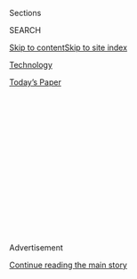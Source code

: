 <div id="app">

<div>

<div>

<div>

<div class="NYTAppHideMasthead css-1q2w90k e1suatyy0">

<div class="section css-ui9rw0 e1suatyy2">

<div class="css-eph4ug er09x8g0">

<div class="css-6n7j50">

</div>

<span class="css-1dv1kvn">Sections</span>

<div class="css-10488qs">

<span class="css-1dv1kvn">SEARCH</span>

</div>

[Skip to content](#site-content)[Skip to site
index](#site-index)

</div>

<div id="masthead-section-label" class="css-1wr3we4 eaxe0e00">

[Technology](https://www.nytimes3xbfgragh.onion/section/technology)

</div>

<div class="css-10698na e1huz5gh0">

</div>

</div>

<div id="masthead-bar-one" class="section hasLinks css-15hmgas e1csuq9d3">

<div class="css-uqyvli e1csuq9d0">

</div>

<div class="css-1uqjmks e1csuq9d1">

</div>

<div class="css-9e9ivx">

[](https://myaccount.nytimes3xbfgragh.onion/auth/login?response_type=cookie&client_id=vi)

</div>

<div class="css-1bvtpon e1csuq9d2">

[Today’s
Paper](https://www.nytimes3xbfgragh.onion/section/todayspaper)

</div>

</div>

</div>

</div>

<div data-aria-hidden="false">

<div id="site-content" data-role="main">

<div>

<div class="css-1aor85t" style="opacity:0.000000001;z-index:-1;visibility:hidden">

<div class="css-1hqnpie">

<div class="css-epjblv">

<span class="css-17xtcya">[Technology](/section/technology)</span><span class="css-x15j1o">|</span><span class="css-fwqvlz">Prime
Power: How Amazon Squeezes the Businesses Behind Its
Store</span>

</div>

<div class="css-k008qs">

<div class="css-1iwv8en">

<span class="css-18z7m18"></span>

<div>

</div>

</div>

<span class="css-1n6z4y">https://nyti.ms/35IHnHy</span>

<div class="css-1705lsu">

<div class="css-4xjgmj">

<div class="css-4skfbu" data-role="toolbar" data-aria-label="Social Media Share buttons, Save button, and Comments Panel with current comment count" data-testid="share-tools">

  - 
  - 
  - 
  - 
    
    <div class="css-6n7j50">
    
    </div>

  - 
  - 

</div>

</div>

</div>

</div>

</div>

</div>

<div id="NYT_TOP_BANNER_REGION" class="css-13pd83m">

</div>

<div id="top-wrapper" class="css-1sy8kpn">

<div id="top-slug" class="css-l9onyx">

Advertisement

</div>

[Continue reading the main
story](#after-top)

<div class="ad top-wrapper" style="text-align:center;height:100%;display:block;min-height:250px">

<div id="top" class="place-ad" data-position="top" data-size-key="top">

</div>

</div>

<div id="after-top">

</div>

</div>

<div id="sponsor-wrapper" class="css-1hyfx7x">

<div id="sponsor-slug" class="css-19vbshk">

Supported by

</div>

[Continue reading the main
story](#after-sponsor)

<div id="sponsor" class="ad sponsor-wrapper" style="text-align:center;height:100%;display:block">

</div>

<div id="after-sponsor">

</div>

</div>

<div class="section meteredContent css-yw67de" name="articleBody" itemprop="articleBody">

<div class="css-1fanzo5 StoryBodyCompanionColumn">

<div class="css-53u6y8">

### Amazon Everywhere

<div class="css-1vkm6nb ehdk2mb0">

# Prime Power: How Amazon Squeezes the Businesses Behind Its Store

</div>

</div>

</div>

<div class="css-79elbk" data-testid="photoviewer-wrapper">

<div class="css-z3e15g" data-testid="photoviewer-wrapper-hidden">

</div>

<div class="css-1a48zt4 ehw59r15" data-testid="photoviewer-children">

![<span class="css-cnj6d5 e1z0qqy90" itemprop="copyrightHolder"><span class="css-1ly73wi e1tej78p0">Credit...</span><span>Andrea
Chronopoulos</span></span>](https://static01.graylady3jvrrxbe.onion/images/2019/12/20/business/05amazontax/05amazontax-articleLarge.gif?quality=75&auto=webp&disable=upscale)

</div>

</div>

<div class="css-1fanzo5 StoryBodyCompanionColumn">

<div class="css-53u6y8">

Twenty years ago, Amazon opened its storefront to anyone who wanted to
sell something. Then it began demanding more out of them.

<div class="css-1wlr991">

<div class="css-18e8msd">

<div class="css-1lhhykl epjyd6m0">

<div class="css-hus3qt ey68jwv0" data-aria-hidden="true">

[![Karen
Weise](https://static01.graylady3jvrrxbe.onion/images/2019/04/11/multimedia/author-karen-weise/author-karen-weise-thumbLarge.png
"Karen Weise")](https://www.nytimes3xbfgragh.onion/by/karen-weise)

</div>

<div class="css-1baulvz">

By [<span class="css-1baulvz last-byline" itemprop="name">Karen
Weise</span>](https://www.nytimes3xbfgragh.onion/by/karen-weise)

</div>

</div>

</div>

</div>

-----

SEATTLE — For tens of millions of Americans, it is so routine that they
don’t think twice.

They want something — a whisk, diapers, that dog toy — and they turn to
Amazon. They type the product’s name into Amazon’s website or app, scan
the first few options and click buy. In a day or two, the purchase
appears on their doorstep.

Amazon has transformed the small miracle of each delivery into an
expectation of modern life. No car, no shopping list — no planning —
required.

But to make it all work, Amazon runs a machine that squeezes ever more
money out of the hundreds of thousands of companies, from tiny start-ups
to giant brands, that put the everything into Amazon’s Everything Store.

In more than 60 interviews, current and former Amazon employees,
sellers, suppliers and consultants detailed how Amazon dictates the
rules for those businesses, sometimes changing those rules with little
warning. Many spoke on the condition of anonymity, for fear of
retaliation by Amazon.

</div>

</div>

<div class="css-1fanzo5 StoryBodyCompanionColumn">

<div class="css-53u6y8">

Amazon punishes the businesses if their items are available for even a
penny less elsewhere. It pushes them to use the company’s warehouses.
And it compels them to buy ads on the site to make sure people see their
products.

All of that leaves the suppliers more dependent on Amazon, by far the
nation’s top online retailer, and scrambling to deal with its whims. For
many, Amazon eats into their profits, making it harder to develop new
products. Some worry if they can even survive.

“Every year it’s been a ratchet tighter,” said Bernie Thompson, a top
seller of computer accessories who Amazon has highlighted in its
marketing to other merchants. “Now you are one event away from not
functioning.”

Tumi, the luxury bag maker, sold its products at wholesale prices to
Amazon for years. But executives said Amazon sometimes misjudged
consumer demand, keeping too few bags in stock, and regularly demanded
more in marketing and other fees. Last year, Tumi decided to sell its
bags to another company, which then listed the items on Amazon. The
arrangement gave Tumi more control over inventory and better sales data.

A few months later, Amazon gave Tumi an ultimatum: Stop selling through
the middleman, or do not sell to the retailer’s 150 million customers at
all.

</div>

</div>

<div class="css-1fanzo5 StoryBodyCompanionColumn">

<div class="css-53u6y8">

“Some guy we had never talked to gave us a call and was like, ‘We have
changed the rules,’ ” said Charlie Cole, who runs Tumi’s online
business. He pushed back, but wasn’t successful.

“It was like talking to a brick wall,” he said. “They want to be able to
control everything.”

Companies struggling to navigate Amazon’s growing chaos fill Facebook
groups, private message boards and industry conferences. One session at
a leading retail meeting next year is called “The Big Question: Is
Selling on Amazon Worth the Hassle?” More than 12,000 people [signed a
petition](https://www.change.org/p/jeff-bezos-amazon-com-should-only-suspend-the-asin-not-the-seller)
on Change.org asking Amazon to alter an arcane rule on counterfeit
products that they said could “destroy” an entire business.

Many sellers and brands on Amazon are desperate to depend less on the
tech giant. But when they look for sales elsewhere online, they come up
short. Last year, Americans bought more books, T-shirts and other
products on Amazon than eBay, Walmart and its next seven largest online
competitors combined, according to eMarketer, a research company.

“The secret of Amazon is we’re happy to help you be very successful,”
said David Glick, a former Amazon vice president who left the company
last year. “You just have to kiss the ring.”

Amazon says that its operation is so massive, the rules are necessary to
give customers a quality experience. The company said the health of
sellers was a top priority, and that it had invested billions of dollars
to support them. It said that about 200,000 sellers surpassed $100,000
in sales in 2018, roughly a 40 percent increase from the year before.

“If sellers weren’t succeeding,” said Jeff Wilke, the chief executive of
Amazon’s consumer business, “they wouldn’t be here.”

Jack Evans, a spokesman for the company, said that Amazon only succeeded
when sellers succeed, “and claims to the contrary are wrong.” Merchants
can choose the products they sell, how they are priced and how they
fulfill the orders, he said.

</div>

</div>

<div class="css-1fanzo5 StoryBodyCompanionColumn">

<div class="css-53u6y8">

The policy change that affected Tumi, Mr. Evans said, was to make sure
that Amazon had the best prices and availability for popular products.
He said that Tumi’s prices were high when it sold through the middleman.

Amazon has faced harsh criticism in the past for displacing Main Street
brick-and-mortar retailers. Now, the diverging fortunes of Amazon and
many of the companies selling products on its own site are at the heart
of the antitrust scrutiny Amazon faces in Washington and Europe.
Investigators at the Federal Trade Commission and the House Judiciary
Committee are examining whether Amazon abuses its position as the
central online connection between people making products and those
buying them.

Amazon collects 27 cents of each dollar customers spend buying things
its merchants sell, a 42 percent jump from five years ago, according to
Instinet, a financial research firm. That does not include what
companies pay to place ads on Amazon, a business that Wall Street
considers as valuable as Nike.

The pennies add up. Last year, the profit from retail was so high that
it surprised even some senior leaders close to the business, according
to two of the people involved.

Thanks to the retail success, the company’s profit exceeded its own Wall
Street projections by more than $3
billion.

## Investments vs. Contributors

</div>

</div>

<div class="css-79elbk" data-testid="photoviewer-wrapper">

<div class="css-z3e15g" data-testid="photoviewer-wrapper-hidden">

</div>

<div class="css-1a48zt4 ehw59r15" data-testid="photoviewer-children">

<div class="css-1xdhyk6 erfvjey0">

<span class="css-1ly73wi e1tej78p0">Image</span>

<div class="css-zjzyr8">

<div data-testid="lazyimage-container" style="height:485.9111111111111px">

</div>

</div>

</div>

<span class="css-16f3y1r e13ogyst0" data-aria-hidden="true">Jeff Bezos
in 1999, the year he opened Amazon’s store to outside
sellers.</span><span class="css-cnj6d5 e1z0qqy90" itemprop="copyrightHolder"><span class="css-1ly73wi e1tej78p0">Credit...</span><span>Chris
Carroll/Corbis via Getty Images</span></span>

</div>

</div>

<div class="css-1fanzo5 StoryBodyCompanionColumn">

<div class="css-53u6y8">

Jeff Bezos, Amazon’s founder and chief executive, lumps the many parts
of the company into two buckets, according to the two people close to
the business. One bucket is investments, or bets on the future like
Alexa, its virtual assistant. The other is contributors, or the
profitable businesses that provide money for Amazon’s investments.

</div>

</div>

<div class="css-1fanzo5 StoryBodyCompanionColumn">

<div class="css-53u6y8">

To him, the retail operation is a contributor that can be squeezed for
cash.

Billions of dollars generated from selling products online go into
investments like Alexa, which has 10,000 employees working on it, and
the company’s expensive Hollywood productions. And still, Amazon’s
consumer businesses, including Alexa and other pricey projects, produced
$5 billion in operating profit last year.

The financial success stems from a big strategy shift that was
underappreciated when Mr. Bezos made it two decades ago.

From the day the company started shipping orders in 1995, Amazon offered
customers products the same way as traditional retailers like Target,
buying them at wholesale and reselling them at a higher price. Four
years later, Mr. Bezos and his team decided that Amazon would also [let
companies
list](https://www.nytimes3xbfgragh.onion/1999/03/30/business/the-next-trick-for-amazoncom-auctions.html)
items on the site for a cut of the sale, more like eBay and Alibaba. The
change allowed Amazon to offer a wider variety of products.

“We want to try and build a place where people can come to find and
discover anything that they might want to buy online,” [Mr. Bezos
said](https://charlierose.com/videos/28965) that year.

The decision eventually turned Amazon into the one-stop shop it’s known
as today. Shoppers could find not only well-known brands like Tide
detergent, but also obscure Christmas ornaments.

Initially, the move empowered sellers and gave them access to millions
of customers. They could ship their products however they wanted. And
they could set their own price.

</div>

</div>

<div class="css-1fanzo5 StoryBodyCompanionColumn">

<div class="css-53u6y8">

Bit by bit, the sellers lost
control.

## Lured Into Shipping

</div>

</div>

<div class="css-79elbk" data-testid="photoviewer-wrapper">

<div class="css-z3e15g" data-testid="photoviewer-wrapper-hidden">

</div>

<div class="css-1a48zt4 ehw59r15" data-testid="photoviewer-children">

<div class="css-1xdhyk6 erfvjey0">

<span class="css-1ly73wi e1tej78p0">Image</span>

<div class="css-zjzyr8">

<div data-testid="lazyimage-container" style="height:257.77777777777777px">

</div>

</div>

</div>

<span class="css-16f3y1r e13ogyst0" data-aria-hidden="true">An Amazon
fulfillment center in Baltimore, part of the company’s
multibillion-dollar investment in
warehouses.</span><span class="css-cnj6d5 e1z0qqy90" itemprop="copyrightHolder"><span class="css-1ly73wi e1tej78p0">Credit...</span><span>Gabriella
Demczuk for The New York Times</span></span>

</div>

</div>

<div class="css-1fanzo5 StoryBodyCompanionColumn">

<div class="css-53u6y8">

When Amazon opened its doors to sellers, the fulfillment industry — for
storing, packing and shipping online orders — was in its infancy. Many
top sellers on Amazon ran their own warehouses.

Seeing a competitive advantage in offering faster delivery times, Amazon
opened cavernous warehouses near major cities. Inside, workers navigated
endless rows to pick products from bins and pack them into boxes.

The expansion left Amazon with extra space to fill, and the company
turned to sellers. It pitched them on the idea of paying Amazon to store
and ship their products, even those sold on other sites.

James Thomson, a Canadian with a doctorate in marketing, managed a team
responsible for signing up sellers, leading them on tours of Amazon’s
facilities near Reno, Nev., Phoenix and elsewhere. “Look how vast this
is,” he recalled telling sellers. “Look at how we can easily absorb your
10,000 orders a month.”

“You do have a bigger warehouse than mine,” Mr. Thomson remembered them
saying, “but I have good rates.”

Several years later, Amazon’s focus changed, and so did its pitch.

In early 2011, only [a few
million](https://www.geekwire.com/2013/amazon-prime-10m-members-counting/)
people were Prime members, paying $79 a year for unlimited two-day
shipping. But Amazon knew those members spent far more on the site.
Executives wanted more people to sign up for Prime, and they wanted to
sell those customers even more stuff.

That year, Amazon began [adding more
perks](https://www.vox.com/recode/2019/5/3/18511544/amazon-prime-oral-history-jeff-bezos-one-day-shipping)
to Prime. Most notable was unlimited video streaming of TV shows like
“Mister Rogers’ Neighborhood” and movies like “The Girl With the
Dragon Tattoo.”

</div>

</div>

<div class="css-1fanzo5 StoryBodyCompanionColumn">

<div class="css-53u6y8">

As more people became members, products eligible for Prime shipping
became more popular. Amazon reminded sellers that if they used the
company’s warehouses, their items would be Prime eligible, too.

“That is what we were selling,” Mr. Thomson
said.

</div>

</div>

<div class="css-79elbk" data-testid="photoviewer-wrapper">

<div class="css-z3e15g" data-testid="photoviewer-wrapper-hidden">

</div>

<div class="css-1a48zt4 ehw59r15" data-testid="photoviewer-children">

<div class="css-1xdhyk6 erfvjey0">

<span class="css-1ly73wi e1tej78p0">Image</span>

<div class="css-zjzyr8">

<div data-testid="lazyimage-container" style="height:309.3333333333333px">

</div>

</div>

</div>

<span class="css-16f3y1r e13ogyst0" data-aria-hidden="true">James
Thomson, who ran a team that signed up sellers to use Amazon’s
warehouses.</span><span class="css-cnj6d5 e1z0qqy90" itemprop="copyrightHolder"><span class="css-1ly73wi e1tej78p0">Credit...</span><span>Grant
Hindsley for The New York Times</span></span>

</div>

</div>

<div class="css-1fanzo5 StoryBodyCompanionColumn">

<div class="css-53u6y8">

It worked. The number of sellers using Amazon’s warehouses increased by
[65 percent
in 2013](https://www.sec.gov/Archives/edgar/data/1018724/000119312514137753/d702518dex991.htm),
according to a letter sent to investors. The company has since spent
billions of dollars to continue building out its fulfillment network.

Mr. Bezos noted how intertwined sellers, warehouses and Prime had become
in a note to investors in 2015. “At this point, I can’t really think
about them separately,” he wrote.

Amazon has since flipped back and forth over whether outside sellers
must use Amazon’s warehouses to sell Prime products. But for most types
of goods, like pet supplies, cameras and baby gear, more than 85 percent
of the top-selling items ship out of Amazon’s warehouses, according to
Jungle Scout, which provides data to Amazon
sellers.

</div>

</div>

<div id="amazon-squeeze" class="section interactive-content interactive-size-scoop css-174j8de" data-id="100000006881820">

Amazon handles packing and shipping for the most popular products sold
on its site, even for products sold by outside
sellers.

<div class="css-17ih8de interactive-body" data-sourceid="100000006881820">

<div id="g-amazon_sales-box" class="ai2html">

<div id="g-amazon_sales-335" class="g-artboard" style="max-width: 335px;max-height: 576px" data-aspect-ratio="0.581" data-min-width="0" data-max-width="599">

<div style="padding: 0 0 172.0279% 0;">

</div>

![](data:image/gif;base64,R0lGODlhCgAKAIAAAB8fHwAAACH5BAEAAAAALAAAAAAKAAoAAAIIhI+py+0PYysAOw==)

<div id="g-ai0-1" class="g-graphic g-aiAbs g-aiPointText" style="top:2.9871%;margin-top:-15.2px;left:39.7893%;width:170px;">

The 1,000 top-selling

products in each
category

</div>

<div id="g-ai0-2" class="g-graphic g-aiAbs g-aiPointText" style="top:9.2362%;margin-top:-13.2px;right:0.4534%;width:141px;">

Orders sold and fulfilled

by outside
sellers

</div>

<div id="g-ai0-3" class="g-graphic g-aiAbs g-aiPointText" style="top:14.7022%;margin-top:-7.7px;right:61.0655%;width:77px;">

Movies/TV

</div>

<div id="g-ai0-4" class="g-graphic g-aiAbs g-aiPointText" style="top:17.4786%;margin-top:-7.7px;right:61.1625%;width:47px;">

Baby

</div>

<div id="g-ai0-5" class="g-graphic g-aiAbs g-aiPointText" style="top:20.4284%;margin-top:-7.7px;right:61.0762%;width:71px;">

CDs/vinyl

</div>

<div id="g-ai0-6" class="g-graphic g-aiAbs g-aiPointText" style="top:23.2048%;margin-top:-7.7px;right:61.1409%;width:53px;">

Books

</div>

<div id="g-ai0-7" class="g-graphic g-aiAbs g-aiPointText" style="top:26.1547%;margin-top:-7.7px;right:61.1489%;width:97px;">

Kitchen/dining

</div>

<div id="g-ai0-8" class="g-graphic g-aiAbs g-aiPointText" style="top:28.931%;margin-top:-7.7px;right:61.069%;width:83px;">

Pet
supplies

</div>

<div id="g-ai0-9" class="g-graphic g-aiAbs g-aiPointText" style="top:31.8809%;margin-top:-7.7px;right:60.9629%;width:97px;">

Camera/photo

</div>

<div id="g-ai0-10" class="g-graphic g-aiAbs g-aiPointText" style="top:34.6573%;margin-top:-7.7px;right:61.0642%;width:132px;">

Beauty/personal
care

</div>

<div id="g-ai0-11" class="g-graphic g-aiAbs g-aiPointText" style="top:37.6072%;margin-top:-7.7px;right:61.0403%;width:143px;">

Computers/accessories

</div>

<div id="g-ai0-12" class="g-graphic g-aiAbs g-aiPointText" style="top:40.0365%;margin-top:-19.7px;left:50.7191%;margin-left:-40px;width:80px;">

Orders sold

and fulfilled

by
Amazon

</div>

<div id="g-ai0-13" class="g-graphic g-aiAbs g-aiPointText" style="top:41.1644%;margin-top:-26.2px;left:82.0774%;margin-left:-47.5px;width:95px;">

Orders fulfilled

by Amazon

for
outside

sellers

</div>

<div id="g-ai0-14" class="g-graphic g-aiAbs g-aiPointText" style="top:40.3836%;margin-top:-7.7px;right:61.0244%;width:141px;">

Clothing,
shoes/jewelry

</div>

<div id="g-ai0-15" class="g-graphic g-aiAbs g-aiPointText" style="top:43.3335%;margin-top:-7.7px;right:61.0214%;width:87px;">

Video
games

</div>

<div id="g-ai0-16" class="g-graphic g-aiAbs g-aiPointText" style="top:46.1098%;margin-top:-7.7px;right:61.1622%;width:95px;">

Home/kitchen

</div>

<div id="g-ai0-17" class="g-graphic g-aiAbs g-aiPointText" style="top:49.0597%;margin-top:-7.7px;right:61.0107%;width:84px;">

Toys/games

</div>

<div id="g-ai0-18" class="g-graphic g-aiAbs g-aiPointText" style="top:51.8361%;margin-top:-7.7px;right:61.0485%;width:124px;">

Musical
instruments

</div>

<div id="g-ai0-19" class="g-graphic g-aiAbs g-aiPointText" style="top:54.786%;margin-top:-7.7px;right:60.9135%;width:147px;">

Cell
phones/accessories

</div>

<div id="g-ai0-20" class="g-graphic g-aiAbs g-aiPointText" style="top:57.5623%;margin-top:-7.7px;right:61.1941%;width:152px;">

Tools/home
improvement

</div>

<div id="g-ai0-21" class="g-graphic g-aiAbs g-aiPointText" style="top:60.5122%;margin-top:-7.7px;right:61.1655%;width:119px;">

Industrial/scientific

</div>

<div id="g-ai0-22" class="g-graphic g-aiAbs g-aiPointText" style="top:63.2886%;margin-top:-7.7px;right:61.113%;width:118px;">

Patio,
lawn/garden

</div>

<div id="g-ai0-23" class="g-graphic g-aiAbs g-aiPointText" style="top:66.2385%;margin-top:-7.7px;right:61.1644%;width:135px;">

Grocery/gourmet
food

</div>

<div id="g-ai0-24" class="g-graphic g-aiAbs g-aiPointText" style="top:69.0148%;margin-top:-7.7px;right:60.9233%;width:106px;">

Sports/outdoors

</div>

<div id="g-ai0-25" class="g-graphic g-aiAbs g-aiPointText" style="top:71.9647%;margin-top:-7.7px;right:61.0738%;width:79px;">

Automotive

</div>

<div id="g-ai0-26" class="g-graphic g-aiAbs g-aiPointText" style="top:74.7411%;margin-top:-7.7px;right:61.1429%;width:117px;">

Arts,
crafts/sewing

</div>

<div id="g-ai0-27" class="g-graphic g-aiAbs g-aiPointText" style="top:77.691%;margin-top:-7.7px;right:60.9746%;width:114px;">

Health/household

</div>

<div id="g-ai0-28" class="g-graphic g-aiAbs g-aiPointText" style="top:80.4673%;margin-top:-7.7px;right:60.9832%;width:77px;">

Appliances

</div>

<div id="g-ai0-29" class="g-graphic g-aiAbs g-aiPointText" style="top:83.4172%;margin-top:-7.7px;right:60.9963%;width:78px;">

Electronics

</div>

<div id="g-ai0-30" class="g-graphic g-aiAbs g-aiPointText" style="top:86.1936%;margin-top:-7.7px;right:60.946%;width:99px;">

Office
products

</div>

<div id="g-ai0-31" class="g-graphic g-aiAbs g-aiPointText" style="top:89.1435%;margin-top:-7.7px;right:61.0275%;width:67px;">

Software

</div>

<div id="g-ai0-32" class="g-graphic g-aiAbs g-aiPointText" style="top:92.0066%;margin-top:-7.2px;left:51.7016%;margin-left:-23px;width:46px;">

20%

</div>

<div id="g-ai0-33" class="g-graphic g-aiAbs g-aiPointText" style="top:92.0066%;margin-top:-7.2px;left:63.644%;margin-left:-18px;width:36px;">

40

</div>

<div id="g-ai0-34" class="g-graphic g-aiAbs g-aiPointText" style="top:92.0066%;margin-top:-7.2px;left:75.5474%;margin-left:-18px;width:36px;">

60

</div>

<div id="g-ai0-35" class="g-graphic g-aiAbs g-aiPointText" style="top:92.0066%;margin-top:-7.2px;left:87.4514%;margin-left:-18px;width:36px;">

80

</div>

<div id="g-ai0-36" class="g-graphic g-aiAbs g-aiPointText" style="top:96.6893%;margin-top:-15.2px;left:39.7892%;width:156px;">

Percentage of total

sales within each
group

</div>

</div>

<div id="g-amazon_sales-600" class="g-artboard" style="width:600px; height:525.313692923693px;" data-aspect-ratio="1.142" data-min-width="600">

<div style="">

</div>

![](data:image/gif;base64,R0lGODlhCgAKAIAAAB8fHwAAACH5BAEAAAAALAAAAAAKAAoAAAIIhI+py+0PYysAOw==)

<div id="g-ai1-1" class="g-graphic g-aiAbs g-aiPointText" style="top:2.6201%;margin-top:-7.8px;left:26.3446%;width:358px;">

The 1,000 top-selling products in each
category

</div>

<div id="g-ai1-2" class="g-graphic g-aiAbs g-aiPointText" style="top:7.7603%;margin-top:-7.8px;right:74.6662%;width:86px;">

Movies/TV

</div>

<div id="g-ai1-3" class="g-graphic g-aiAbs g-aiPointText" style="top:10.8061%;margin-top:-7.8px;right:74.5627%;width:52px;">

Baby

</div>

<div id="g-ai1-4" class="g-graphic g-aiAbs g-aiPointText" style="top:14.0423%;margin-top:-7.8px;right:74.6732%;width:79px;">

CDs/vinyl

</div>

<div id="g-ai1-5" class="g-graphic g-aiAbs g-aiPointText" style="top:17.0881%;margin-top:-7.8px;right:74.7153%;width:58px;">

Books

</div>

<div id="g-ai1-6" class="g-graphic g-aiAbs g-aiPointText" style="top:20.3242%;margin-top:-7.8px;right:74.6094%;width:110px;">

Kitchen/dining

</div>

<div id="g-ai1-7" class="g-graphic g-aiAbs g-aiPointText" style="top:23.37%;margin-top:-7.8px;right:74.6685%;width:93px;">

Pet
supplies

</div>

<div id="g-ai1-8" class="g-graphic g-aiAbs g-aiPointText" style="top:26.6062%;margin-top:-7.8px;right:74.6549%;width:109px;">

Camera/photo

</div>

<div id="g-ai1-9" class="g-graphic g-aiAbs g-aiPointText" style="top:29.652%;margin-top:-7.8px;right:74.6931%;width:150px;">

Beauty/personal
care

</div>

<div id="g-ai1-10" class="g-graphic g-aiAbs g-aiPointText" style="top:32.6978%;margin-top:-7.8px;right:74.6498%;width:163px;">

Computers/accessories

</div>

<div id="g-ai1-11" class="g-graphic g-aiAbs g-aiPointText" style="top:37.9229%;margin-top:-28.2px;left:73.9037%;margin-left:-54px;width:108px;">

Orders fulfilled

by Amazon

for
outside

sellers

</div>

<div id="g-ai1-12" class="g-graphic g-aiAbs g-aiPointText" style="top:39.2555%;margin-top:-35.2px;left:89.9211%;width:81px;">

Orders

sold and

fulfilled

by
outside

sellers

</div>

<div id="g-ai1-13" class="g-graphic g-aiAbs g-aiPointText" style="top:37.6374%;margin-top:-22.7px;left:34.8635%;margin-left:-44.5px;width:89px;">

Orders sold

and fulfilled

by
Amazon

</div>

<div id="g-ai1-14" class="g-graphic g-aiAbs g-aiPointText" style="top:35.9339%;margin-top:-7.8px;right:74.5839%;width:161px;">

Clothing,
shoes/jewelry

</div>

<div id="g-ai1-15" class="g-graphic g-aiAbs g-aiPointText" style="top:38.9797%;margin-top:-7.8px;right:74.5819%;width:98px;">

Video
games

</div>

<div id="g-ai1-16" class="g-graphic g-aiAbs g-aiPointText" style="top:42.2158%;margin-top:-7.8px;right:74.5626%;width:108px;">

Home/kitchen

</div>

<div id="g-ai1-17" class="g-graphic g-aiAbs g-aiPointText" style="top:45.2616%;margin-top:-7.8px;right:74.6583%;width:94px;">

Toys/games

</div>

<div id="g-ai1-18" class="g-graphic g-aiAbs g-aiPointText" style="top:48.4978%;margin-top:-7.8px;right:74.6273%;width:141px;">

Musical
instruments

</div>

<div id="g-ai1-19" class="g-graphic g-aiAbs g-aiPointText" style="top:51.5436%;margin-top:-7.8px;right:74.6784%;width:167px;">

Cell
phones/accessories

</div>

<div id="g-ai1-20" class="g-graphic g-aiAbs g-aiPointText" style="top:54.7798%;margin-top:-7.8px;right:74.6667%;width:174px;">

Tools/home
improvement

</div>

<div id="g-ai1-21" class="g-graphic g-aiAbs g-aiPointText" style="top:57.8256%;margin-top:-7.8px;right:74.5647%;width:136px;">

Industrial/scientific

</div>

<div id="g-ai1-22" class="g-graphic g-aiAbs g-aiPointText" style="top:61.0617%;margin-top:-7.8px;right:74.6694%;width:134px;">

Patio,
lawn/garden

</div>

<div id="g-ai1-23" class="g-graphic g-aiAbs g-aiPointText" style="top:64.1075%;margin-top:-7.8px;right:74.6751%;width:154px;">

Grocery/gourmet
food

</div>

<div id="g-ai1-24" class="g-graphic g-aiAbs g-aiPointText" style="top:67.3437%;margin-top:-7.8px;right:74.7125%;width:119px;">

Sports/outdoors

</div>

<div id="g-ai1-25" class="g-graphic g-aiAbs g-aiPointText" style="top:70.3895%;margin-top:-7.8px;right:74.5605%;width:89px;">

Automotive

</div>

<div id="g-ai1-26" class="g-graphic g-aiAbs g-aiPointText" style="top:73.6257%;margin-top:-7.8px;right:74.661%;width:133px;">

Arts,
crafts/sewing

</div>

<div id="g-ai1-27" class="g-graphic g-aiAbs g-aiPointText" style="top:76.6714%;margin-top:-7.8px;right:74.6347%;width:129px;">

Health/household

</div>

<div id="g-ai1-28" class="g-graphic g-aiAbs g-aiPointText" style="top:79.9076%;margin-top:-7.8px;right:74.6125%;width:86px;">

Appliances

</div>

<div id="g-ai1-29" class="g-graphic g-aiAbs g-aiPointText" style="top:82.9534%;margin-top:-7.8px;right:74.6489%;width:87px;">

Electronics

</div>

<div id="g-ai1-30" class="g-graphic g-aiAbs g-aiPointText" style="top:86.1896%;margin-top:-7.8px;right:74.6994%;width:111px;">

Office
products

</div>

<div id="g-ai1-31" class="g-graphic g-aiAbs g-aiPointText" style="top:89.2354%;margin-top:-7.8px;right:74.697%;width:74px;">

Software

</div>

<div id="g-ai1-32" class="g-graphic g-aiAbs g-aiPointText" style="top:92.9439%;margin-top:-7.2px;left:38.5972%;margin-left:-24px;width:48px;">

20%

</div>

<div id="g-ai1-33" class="g-graphic g-aiAbs g-aiPointText" style="top:92.9439%;margin-top:-7.2px;left:50.8542%;margin-left:-18.5px;width:37px;">

40

</div>

<div id="g-ai1-34" class="g-graphic g-aiAbs g-aiPointText" style="top:92.9439%;margin-top:-7.2px;left:63.1013%;margin-left:-18.5px;width:37px;">

60

</div>

<div id="g-ai1-35" class="g-graphic g-aiAbs g-aiPointText" style="top:92.9439%;margin-top:-7.2px;left:75.3492%;margin-left:-18.5px;width:37px;">

80

</div>

<div id="g-ai1-36" class="g-graphic g-aiAbs g-aiPointText" style="top:96.4688%;margin-top:-7.8px;left:26.3446%;width:325px;">

Percentage of total sales within each group

</div>

</div>

</div>

</div>

Source: JungleScout

By Karl Russell

</div>

<div class="css-1fanzo5 StoryBodyCompanionColumn">

<div class="css-53u6y8">

Amazon has surpassed DHL to become [the largest
provider](https://www.joc.com/international-logistics/logistics-providers/amazon-debuts-atop-global-3pl-rankings_20190420.html)
of fulfillment and other logistics services in the world, according to
The Journal of Commerce, a trade publication.

</div>

</div>

<div class="css-1fanzo5 StoryBodyCompanionColumn">

<div class="css-53u6y8">

Many sellers say that the company charges fair rates to fulfill Amazon
orders. But they say Amazon is charging them higher prices for other
services. For example, because the warehouses operate near capacity, the
company charges several times more than competitors to store items
before they ship out.

The costs can be several times higher for sellers who use Amazon to ship
orders made on other websites. Amazon charges $13.80 for one-day
shipping on a T-shirt bought on a site other than Amazon, versus $3.68
when bought on Amazon.

In addition, Amazon had let sellers pay $1 to ship an order in a plain
brown box without the company’s smile logo. But in 2016, the company
said it would use only Amazon boxes. Sellers were told they could take
their product back from Amazon’s warehouses if they wanted. “Return or
disposal fees will apply,” it
[wrote](https://sellercentral.amazon.com/forums/t/termination-of-brand-neutral-packaging-service/165894)
to sellers.

Amazon says that its logistics services are optional and a great value.
Sellers who choose to use it “enjoy high-quality fulfillment services
that customers want,” the company told Congress’s investigators this
year.

The company says it offers lower costs on Amazon orders because it makes
other money from them, including commissions and advertising, that it
does not get for sales made on other websites.

Shoppers on other sites turn away when products are not available in two
days or less, said Karl Siebrecht, co-founder of Flexe, a start-up that
connects retailers with a network of fulfillment centers.

“It’s new browser,” he said. “Amazon.com. Click. Buy.
Done.”

## Price Control

</div>

</div>

<div class="css-79elbk" data-testid="photoviewer-wrapper">

<div class="css-z3e15g" data-testid="photoviewer-wrapper-hidden">

</div>

<div class="css-1a48zt4 ehw59r15" data-testid="photoviewer-children">

<div class="css-1xdhyk6 erfvjey0">

<span class="css-1ly73wi e1tej78p0">Image</span>

<div class="css-zjzyr8">

<div data-testid="lazyimage-container" style="height:309.3333333333333px">

</div>

</div>

</div>

<span class="css-16f3y1r e13ogyst0" data-aria-hidden="true">Brandon
Fishman, chief executive of
VitaCup.</span><span class="css-cnj6d5 e1z0qqy90" itemprop="copyrightHolder"><span class="css-1ly73wi e1tej78p0">Credit...</span><span>John
Francis Peters for The New York Times</span></span>

</div>

</div>

<div class="css-1fanzo5 StoryBodyCompanionColumn">

<div class="css-53u6y8">

This summer, Brandon Fishman, the founder of VitaCup, a start-up that
infuses coffee with vitamins and nutrients, saw a promising opportunity.

Zulily, an e-commerce site that offers low prices in exchange for slower
shipping, wanted to list VitaCup’s products 30 percent off for a short
time. It was a chance for Mr. Fishman, whose 35-employee company gets
the majority of its sales through Amazon and its own site, to reach new
customers.

But Amazon’s software noticed the lower price and removed the bright
“Buy Now” and “Add to Cart” buttons from its site. When those buttons
are gone, shoppers get a bland text link that says, “Available from
these sellers” and they must make more clicks to purchase an item. Those
extra clicks are often the difference between success and failure for a
seller.

Mr. Fishman’s Amazon sales tumbled, and he emailed Zulily to quickly
take down the listing.

“I have told them about my rage many times,” Mr. Fishman said of Amazon.
“It has not changed them.”

Amazon has pushed to keep prices low since the day it opened. That has
become trickier as more sales came from outside sellers. According to
[antitrust
law](https://www.ftc.gov/tips-advice/competition-guidance/guide-antitrust-laws/dealings-competitors/price-fixing),
each seller of goods should determine what to charge on its own. To
avoid problems, an in-house lawyer is typically present when internal
Amazon teams discuss pricing, according to two former employees.

In 2017, Amazon began reducing prices to match competitors; if the new
price was lower than the one requested by the sellers, Amazon paid the
difference. The company also alerted companies if their products were
cheaper elsewhere.

Still concerned about news reports that prices on Amazon weren’t always
the lowest, the company tried another approach, the one that hit
VitaCup: removing the Buy Now and Add to Cart buttons when its software
detected lower prices. When those buttons disappear, sales tumble as
much as 75 percent, sellers say.

</div>

</div>

<div class="css-1fanzo5 StoryBodyCompanionColumn">

<div class="css-53u6y8">

Executives at Amazon intended this as a tool to lower prices. The
company has told Congress that the buttons amount to an endorsement,
saying it only displays them on “offers that it is confident will
present a great experience for its customers.”

But many brands raise their prices elsewhere to avoid losing the
buttons. Or they decide to list their product only on Amazon. That is
what happened to a health care supply company that worked with Jason
Boyce, who advises online sellers.

“My client cut off Walmart — Walmart\! — because it was hurting their
Amazon business,” Mr. Boyce said. “If that’s not monopoly power, I don’t
know what is.”

Amazon said in statement that sellers “have full control of their own
prices both on and off Amazon,” and that the company helps them maximize
sales by advising them how to earn the Buy Now and Add to Cart
buttons.

## Ads by Necessity

</div>

</div>

<div class="css-79elbk" data-testid="photoviewer-wrapper">

<div class="css-z3e15g" data-testid="photoviewer-wrapper-hidden">

</div>

<div class="css-1a48zt4 ehw59r15" data-testid="photoviewer-children">

<div class="css-1xdhyk6 erfvjey0">

<span class="css-1ly73wi e1tej78p0">Image</span>

<div class="css-zjzyr8">

<div data-testid="lazyimage-container" style="height:309.3333333333333px">

</div>

</div>

</div>

<span class="css-16f3y1r e13ogyst0" data-aria-hidden="true">VitaCup
products at the company’s
headquarters.</span><span class="css-cnj6d5 e1z0qqy90" itemprop="copyrightHolder"><span class="css-1ly73wi e1tej78p0">Credit...</span><span>John
Francis Peters for The New York Times</span></span>

</div>

</div>

<div class="css-1fanzo5 StoryBodyCompanionColumn">

<div class="css-53u6y8">

The Zulily experience frustrated Mr. Fishman. But he boiled over after
another move by Amazon.

One morning in June, Mr. Fishman opened his Amazon app and typed
“VitaCup” into the search bar at the top of the screen. On the results
page was an ad for Amazon’s own line of coffee.

He had been paying Amazon almost $200,000 a month for ads. Mr. Fishman
posted a screenshot on LinkedIn and raged.

</div>

</div>

<div class="css-1fanzo5 StoryBodyCompanionColumn">

<div class="css-53u6y8">

“I have a major problem with this\!\!\!” he wrote.

For years, the question of whether Amazon should push ads on its site
generated fierce debate among senior managers and executives inside the
company, according to eight current and former Amazon employees. In
memos and fiery meetings, they disagreed on what was best for a company
that preached obsession with serving customers.

One camp believed that ads would erode customer trust, because shoppers
expected Amazon to show them popular products with strong reviews and a
good price.

The other camp saw ads as a cash machine Amazon could tap to drive down
prices and fund new innovations for customers. The financial potential
was obvious. When people shop online, they more often turn to Amazon
than Google to start their search, according to multiple studies. And
every brand wants to get in front of them.

Workers eventually got word that Mr. Bezos had settled the debate,
according to two senior employees. Mr. Bezos said that Amazon had two
options: Sell ads, and use the cash for investments. Or shun ads, and
get beaten by competitors.

Ads soon appeared at critical locations, in particular on the page that
pops up after a customer types a product into Amazon’s search bar. Some
ads were rectangular blocks across the top of the page, and the top
several products listed in the search results were ads disguised as a
regular listing, aside from the word “Sponsored” in light gray.
Combined, they have at times filled almost the entire first screen.

Mr. Wilke said the internal hesitation to ads was overcome by the
results.

“It turned out they worked,” he said. “And by worked, I mean the ads
help customers find what they’re looking for. And the reason we know
that is cause they buy more stuff.”

But it added another cost for companies. Ranking high is essential to
driving sales on the site. Competitors raced to place ads to ensure a
prominent spot.

</div>

</div>

<div class="css-1fanzo5 StoryBodyCompanionColumn">

<div class="css-53u6y8">

Out of antitrust concerns, company lawyers prohibit employees and
advertising companies it works with from bragging that Amazon is where
most people search for products online, according to two people who were
warned about this.

Quartile, among the largest of a new breed of companies that help brands
navigate Amazon advertising, tested the importance of the ads last year.
It stopped running ads for 750 popular products. Immediately, sales
shrank by 24 percent.

The effect then cascaded. That’s because the fewer recent sales a
product has, including sales driven by ads, the lower it ranks on the
site. At the end of 10 weeks, sales of the products without ads had
tumbled 55 percent.

“It’s increasingly pay-to-play,” said Melissa Burdick, a 10-year Amazon
veteran who now advises major consumer brands.

Amazon said its ads were optional and the majority of sellers built
their businesses without them.

John Denny, who ran e-commerce for the drink company Bai, said brands
used to believe that if they had a great product, it would show up in
the search results, and sales would follow.

“Those days are over,” Mr. Denny said. “There are no lightning strikes
on Amazon any
more.”

## Resigned Partners

</div>

</div>

<div class="css-79elbk" data-testid="photoviewer-wrapper">

<div class="css-z3e15g" data-testid="photoviewer-wrapper-hidden">

</div>

<div class="css-1a48zt4 ehw59r15" data-testid="photoviewer-children">

<div class="css-1xdhyk6 erfvjey0">

<span class="css-1ly73wi e1tej78p0">Image</span>

<div class="css-zjzyr8">

<div data-testid="lazyimage-container" style="height:309.3333333333333px">

</div>

</div>

</div>

<span class="css-16f3y1r e13ogyst0" data-aria-hidden="true">Bernie
Thompson, founder of Plugable
Technologies.</span><span class="css-cnj6d5 e1z0qqy90" itemprop="copyrightHolder"><span class="css-1ly73wi e1tej78p0">Credit...</span><span>Grant
Hindsley for The New York Times</span></span>

</div>

</div>

<div class="css-1fanzo5 StoryBodyCompanionColumn">

<div class="css-53u6y8">

A decade ago, Mr. Thompson, a former Microsoft software developer,
recognized a big market for computer accessories like computer docking
stations and cables. He started Plugable and betted big that depending
on Amazon would turn his idea into a business.

</div>

</div>

<div class="css-1fanzo5 StoryBodyCompanionColumn">

<div class="css-53u6y8">

It worked. In 2016, Mr. Bezos [highlighted Mr.
Thompson](https://www.sec.gov/Archives/edgar/data/1018724/000119312516530910/d168744dex991.htm)
when talking about the success of sellers in his annual letter to
investors. Amazon posted a video about Plugable [on its
website](https://services.amazon.com/stories.html) to attract new
sellers.

“He has a history of good performance metrics, and an absence of things
like safety and authenticity
complaints,”<span class="css-8l6xbc evw5hdy0"> </span>Chris McCabe, a
former Amazon fraud investigator, said in an interview.

But in the last couple of years, as rules shifted and his profit shrank,
Mr. Thompson began warning people that working with Amazon had become
increasingly difficult.

He took his concerns to Amazon this summer, giving a 20-slide
presentation to a senior executive at the company’s Seattle
headquarters. On slide No. 6, Mr. Thompson laid out his nightmare:
Amazon cutting off sales of his best seller, a laptop docking station
that is frequently one of the 100 most popular electronics products on
the site.

His plea to the executive was simple. “No surprises,” he said.

He got surprised.

One Sunday in July, he got an email saying that Amazon had removed the
docking stations. Amazon said it was because of complaints that
Plugable’s products had not matched the condition described on the
site.

Other docking stations, including one made by Amazon, filled the void
online.

</div>

</div>

<div class="css-79elbk" data-testid="photoviewer-wrapper">

<div class="css-z3e15g" data-testid="photoviewer-wrapper-hidden">

</div>

<div class="css-1a48zt4 ehw59r15" data-testid="photoviewer-children">

<div class="css-1xdhyk6 erfvjey0">

<span class="css-1ly73wi e1tej78p0">Image</span>

<div class="css-zjzyr8">

<div data-testid="lazyimage-container" style="height:309.3333333333333px">

</div>

</div>

</div>

<span class="css-16f3y1r e13ogyst0" data-aria-hidden="true">In July,
Amazon removed Plugable Technologies’ best-selling item, a laptop dock,
from its marketplace. Amazon said it was because of complaints that
Plugable’s products had not matched the condition described on the
site.</span><span class="css-cnj6d5 e1z0qqy90" itemprop="copyrightHolder"><span class="css-1ly73wi e1tej78p0">Credit...</span><span>Grant
Hindsley for The New York Times</span></span>

</div>

</div>

<div class="css-1fanzo5 StoryBodyCompanionColumn">

<div class="css-53u6y8">

Mr. Thompson scrambled, contacting two high-level managers he knew and
his account manager, who Amazon charges him $5,000 a month to have. None
of them could fix it.

</div>

</div>

<div class="css-1fanzo5 StoryBodyCompanionColumn">

<div class="css-53u6y8">

He and other staff members dug through customer feedback and returns.
They found only outstanding reviews, said Gary Zeller, one of Mr.
Thompson’s deputies.

“There was nothing borderline about it,” Mr. Zeller said.

After four days and at least $100,000 in lost sales, the listing went
back up. Mr. Thompson said he still did not understand what ignited the
problem.

Amazon declined to comment on Plugable. Mr. Wilke said that the
company’s future depended on policing the site without harming
well-meaning merchants.

“We have a strong incentive to be as accurate as possible in identifying
bad actors, make very few mistakes when we’re wrong, on giving second
chances to people who make an honest mistake,” he said.

Mr. Thompson is now looking for new ways to make money. But Amazon
accounts for roughly 90 percent of electronics sales online, according
to market research. His business at Walmart and eBay, the next largest
online retailers, are less than 5 percent of his revenue.

In September, Plugable hired two people to sell directly to
corporations.

“We really built the company on Amazon,” Mr. Thompson said. “We have no
regrets about doing that. But today our focus has to be getting
diversification off Amazon.”

He said he understood what he was up against.

“We are dealing with a partner,” he said, “who can and will disrupt us
for unpredictable reasons at any time.”

</div>

</div>

<div>

</div>

</div>

<div>

</div>

<div>

</div>

<div>

</div>

<div>

<div id="bottom-wrapper" class="css-1ede5it">

<div id="bottom-slug" class="css-l9onyx">

Advertisement

</div>

[Continue reading the main
story](#after-bottom)

<div id="bottom" class="ad bottom-wrapper" style="text-align:center;height:100%;display:block;min-height:90px">

</div>

<div id="after-bottom">

</div>

</div>

</div>

</div>

</div>

## Site Index

<div>

</div>

## Site Information Navigation

  - [© <span>2020</span> <span>The New York Times
    Company</span>](https://help.nytimes3xbfgragh.onion/hc/en-us/articles/115014792127-Copyright-notice)

<!-- end list -->

  - [NYTCo](https://www.nytco.com/)
  - [Contact
    Us](https://help.nytimes3xbfgragh.onion/hc/en-us/articles/115015385887-Contact-Us)
  - [Work with us](https://www.nytco.com/careers/)
  - [Advertise](https://nytmediakit.com/)
  - [T Brand Studio](http://www.tbrandstudio.com/)
  - [Your Ad
    Choices](https://www.nytimes3xbfgragh.onion/privacy/cookie-policy#how-do-i-manage-trackers)
  - [Privacy](https://www.nytimes3xbfgragh.onion/privacy)
  - [Terms of
    Service](https://help.nytimes3xbfgragh.onion/hc/en-us/articles/115014893428-Terms-of-service)
  - [Terms of
    Sale](https://help.nytimes3xbfgragh.onion/hc/en-us/articles/115014893968-Terms-of-sale)
  - [Site
    Map](https://spiderbites.nytimes3xbfgragh.onion)
  - [Help](https://help.nytimes3xbfgragh.onion/hc/en-us)
  - [Subscriptions](https://www.nytimes3xbfgragh.onion/subscription?campaignId=37WXW)

</div>

</div>

</div>

</div>
